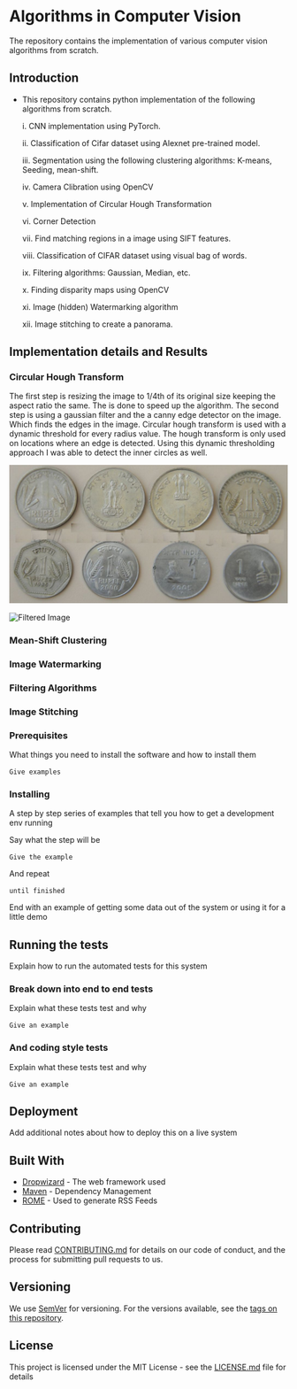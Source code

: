# Algorithms in Computer Vision

The repository contains the implementation of various computer vision algorithms from scratch. 

## Introduction
- This repository contains python implementation of the following algorithms from scratch. 


  i. CNN implementation using PyTorch. 
  
  ii. Classification of Cifar dataset using Alexnet pre-trained model. 
  
  iii. Segmentation using the following clustering algorithms: K-means, Seeding, mean-shift. 
  
  iv. Camera Clibration using OpenCV
  
  v. Implementation of Circular Hough Transformation 
  
  vi. Corner Detection 
  
  vii. Find matching regions in a image using SIFT features. 
  
  viii. Classification of CIFAR dataset using visual bag of words. 
  
  ix. Filtering algorithms: Gaussian, Median, etc. 
  
  x. Finding disparity maps using OpenCV
  
  xi. Image (hidden) Watermarking algorithm 
  
  xii. Image stitching to create a panorama. 

## Implementation details and Results 

### Circular Hough Transform 

The first step is resizing the image to 1/4th of its original size keeping the aspect ratio the same. The is done to speed up the algorithm. The second step is using a gaussian filter and the a canny edge detector on the image. Which finds the edges in the image. Circular hough transform is used with a dynamic threshold for every radius value. The hough transform is only used on locations where an edge is detected. Using this dynamic thresholding approach I was able to detect the inner circles as well.

![Original Image](/Circular-Hough-transform/Q1.jpeg)


![Filtered Image](https://github.com/anubhav1997/Computer-Vision-Algorithms/tree/master/Circular-Hough-transform/filtered.jpg?raw=true)


### Mean-Shift Clustering 


### Image Watermarking 

### Filtering Algorithms 

### Image Stitching 


### Prerequisites

What things you need to install the software and how to install them

```
Give examples
```

### Installing

A step by step series of examples that tell you how to get a development env running

Say what the step will be

```
Give the example
```

And repeat

```
until finished
```

End with an example of getting some data out of the system or using it for a little demo

## Running the tests

Explain how to run the automated tests for this system

### Break down into end to end tests

Explain what these tests test and why

```
Give an example
```

### And coding style tests

Explain what these tests test and why

```
Give an example
```

## Deployment

Add additional notes about how to deploy this on a live system

## Built With

* [Dropwizard](http://www.dropwizard.io/1.0.2/docs/) - The web framework used
* [Maven](https://maven.apache.org/) - Dependency Management
* [ROME](https://rometools.github.io/rome/) - Used to generate RSS Feeds

## Contributing

Please read [CONTRIBUTING.md](https://gist.github.com/PurpleBooth/b24679402957c63ec426) for details on our code of conduct, and the process for submitting pull requests to us.

## Versioning

We use [SemVer](http://semver.org/) for versioning. For the versions available, see the [tags on this repository](https://github.com/your/project/tags). 

## License

This project is licensed under the MIT License - see the [LICENSE.md](LICENSE.md) file for details


